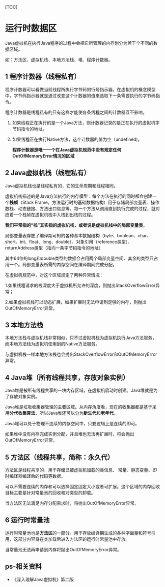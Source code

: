[TOC]

# 运行时数据区

Java虚拟机在执行Java程序的过程中会把它所管理的内存划分为若干个不同的数据区域。

如：方法区、虚拟机栈、本地方法栈、堆、程序计数器。

## 1 程序计数器（线程私有）

程序计数器可以看做当前线程所执行字节码的行号指示器。在虚拟机的概念模型中，字节码指示器就是通过改变这个计数器的值来选取下一条需要执行的字节码指令。

程序计数器是线程私有的只有这样才能使各条线程之间的计数器互不影响。

1. 如果线程正在执行的是一个Java方法，则计数器记录的是正在执行的虚拟机字节码指令的地址。
2. 如果线程正在执行Native方法，这个计数器的值为空（undefined)。

   **程序计数器是唯一一个在Java虚拟机规范中没有规定任何OutOfMemoryError情况的区域**

## 2 Java虚拟机栈（线程私有）

Java虚拟机栈也是线程私有的，它的生命周期和线程相同。

虚拟机栈描述的是Java方法执行的内存模型：每个方法在执行的同时都会创建一个**栈帧**（Stack Frame，方法运行时的基础数据结构）用于存储局部变量表、操作数栈、动态链接、方法出口信息等。每一个方法从调用直到执行完成的过程，就对应着一个栈帧在虚拟机栈中入栈到出栈的过程。

**我们平常指的“栈”其实指的虚拟机栈，或者说是虚拟机栈中的局部变量表**。

局部变量表存放了编译期可知的各种基本数据结构（byte、boolean、char、short、int、float、long、double）、对象引用（reference类型）、returnAddress类型（指向一条字节码指令的地址）

其中64位的long和double类型的数据会占用两个局部变量空间、其余的类型只占用一个。局部变量表所需的内存空间在编译期间完成分配。

在虚拟机规范中，对这个区域规定了两种异常情况：

1.如果线程请求的栈深度大于虚拟机所允许的深度，则抛出StackOverflowError异常；

2.如果虚拟机栈可以动态扩展，如果扩展时无法申请到足够的内存，则抛出OutOfMemoryError异常。

## 3 本地方法栈

本地方法栈与虚拟机栈非常相似，只不过虚拟机栈为虚拟机执行Java方法服务，而本地方法栈为虚拟机使用到的Native方法服务。

与虚拟机栈一样本地方法栈也会抛出StackOverflowError和OutOfMemoryError异常。

## 4 Java堆（所有线程共享，存放对象实例）

Java堆是被所有线程共享的一块内存区域，在虚拟机启动时创建。Java堆就是为了存放对象实例。

Java堆是垃圾收集器管理的主要区域。从内存角度看，现在的收集器都是基于采用**分代收集算法**，所以Java堆还可以分为**新生代**和**老年代**。

Java堆可以处于物理不连续的内存空间中，只要逻辑上是连续的即可。

如果堆中没有内存完成实例分配，并且堆也无法再扩展时，将会抛出OutOfMemoryError异常。

## 5 方法区（线程共享，简称：永久代）

方法区是线程共享的，用于存储已被虚拟机加载的类信息、 常量、静态变量、即时编译器编译后的代码等数据。

可以不需要连续的内存和可以选择固定固定大小或者可扩展。这个区域的内存回收目标主要是针对常量池的回收和对类型的卸载。

当方法区无法满足内存分配需求时，将抛出OutOfMemoryError异常。

## 6 运行时常量池

运行时常量池也是**方法区**的一部分。用于存放编译期生成的各种字面量和符号引用，这部分内容将在类加载后进入方法区的运行时常量池中存放。

当常量池无法再申请到内存将抛出OutOfMemoryError异常。



## ps-相关资料

- 《深入理解Java虚拟机》第二版
